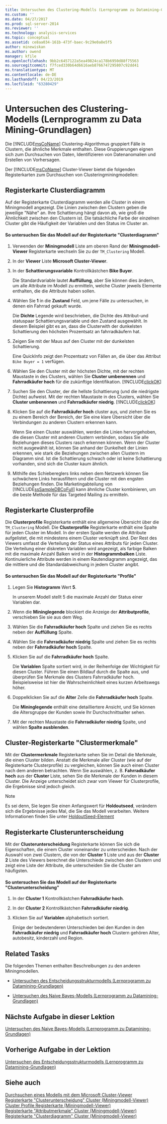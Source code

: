 ```yaml
---
title: Untersuchen des Clustering-Modells (Lernprogramm zu Datamining-Grundlagen) | Microsoft-Dokumentation
ms.custom: ''
ms.date: 04/27/2017
ms.prod: sql-server-2014
ms.reviewer: ''
ms.technology: analysis-services
ms.topic: conceptual
ms.assetid: ce8aa034-161b-473f-baec-9c29e0a8e5f5
author: minewiskan
ms.author: owend
manager: kfile
ms.openlocfilehash: 9bb2c6457122a5ea49824ca178b6950d88f75563
ms.sourcegitcommit: f7fced330b64d6616aeb8766747295807c92dd41
ms.translationtype: MT
ms.contentlocale: de-DE
ms.lasthandoff: 04/23/2019
ms.locfileid: "63280429"
---
```

# <a name="exploring-the-clustering-model-basic-data-mining-tutorial"></a>Untersuchen des Clustering-Modells (Lernprogramm zu Data Mining-Grundlagen)
  Die [!INCLUDE[msCoName](../includes/msconame-md.md)] Clustering-Algorithmus gruppiert Fälle in Clustern, die ähnliche Merkmale enthalten. Diese Gruppierungen eignen sich zum Durchsuchen von Daten, Identifizieren von Datenanomalien und Erstellen von Vorhersagen.  
  
 Der [!INCLUDE[msCoName](../includes/msconame-md.md)] Cluster-Viewer bietet die folgenden Registerkarten zum Durchsuchen von Clusteringminingmodellen:  
  

  
##  <a name="ClusterDiagramTab"></a> Registerkarte Clusterdiagramm  
 Auf der Registerkarte Clusterdiagramm werden alle Cluster in einem Miningmodell angezeigt. Die Linien zwischen den Clustern geben die jeweilige "Nähe" an. Ihre Schattierung hängt davon ab, wie groß die Ähnlichkeit zwischen den Clustern ist. Die tatsächliche Farbe der einzelnen Cluster gibt die Häufigkeit der Variablen und den Status im Cluster an.  
  
#### <a name="to-explore-the-model-in-the-cluster-diagram-tab"></a>So untersuchen Sie das Modell auf der Registerkarte "Clusterdiagramm"  
  
1.  Verwenden der **Miningmodell** Liste am oberen Rand der **Miningmodell-Viewer** Registerkarte wechseln Sie zu der `TM_Clustering` Modell.  
  
2.  In der **Viewer** Liste **Microsoft Cluster-Viewer**.  
  
3.  In der **Schattierungsvariable** Kontrollkästchen **Bike Buyer**.  
  
     Die Standardvariable lautet **Auffüllung**, aber Sie können dies ändern, um alle Attribute im Modell zu ermitteln, welche Cluster jeweils Elemente enthalten, die die Attribute haben sollen.  
  
4.  Wählen Sie **1** in die **Zustand** Feld, um jene Fälle zu untersuchen, in denen ein Fahrrad gekauft wurde.  
  
     Die **Dichte** Legende wird beschrieben, die Dichte des Attribut-und statuspaar Schattierungsvariable und den Zustand ausgewählt. In diesem Beispiel gibt es an, dass die Clusterwith der dunkelsten Schattierung den höchsten Prozentsatz an fahrradkäufern hat.  
  
5.  Zeigen Sie mit der Maus auf den Cluster mit der dunkelsten Schattierung.  
  
     Eine QuickInfo zeigt den Prozentsatz von Fällen an, die über das Attribut `Bike Buyer = 1` verfügen.  
  
6.  Wählen Sie den Cluster mit der höchsten Dichte, mit der rechten Maustaste in des Clusters, wählen Sie **Cluster umbenennen** und **Fahrradkäufer hoch** für die zukünftige Identifikation. [!INCLUDE[clickOK](../includes/clickok-md.md)]  
  
7.  Suchen Sie den Cluster, der die hellste Schattierung (und die niedrigste Dichte) aufweist. Mit der rechten Maustaste in des Clusters, wählen Sie **Cluster umbenennen** und **Fahrradkäufer niedrig**. [!INCLUDE[clickOK](../includes/clickok-md.md)]  
  
8.  Klicken Sie auf die **Fahrradkäufer hoch** cluster aus, und ziehen Sie es zu einem Bereich der Bereich, der Sie eine klare Übersicht über die Verbindungen zu anderen Clustern erkennen kann.  
  
     Wenn Sie einen Cluster auswählen, werden die Linien hervorgehoben, die diesen Cluster mit anderen Clustern verbinden, sodass Sie alle Beziehungen dieses Clusters rasch erkennen können. Wenn der Cluster nicht ausgewählt ist, können Sie anhand der Dunkelheit der Linien erkennen, wie stark die Beziehungen zwischen allen Clustern im Diagramm sind. Ist die Schattierung schwach oder ist keine Schattierung vorhanden, sind sich die Cluster kaum ähnlich.  
  
9. Mithilfe des Schiebereglers links neben dem Netzwerk können Sie schwächere Links herausfiltern und die Cluster mit den engsten Beziehungen finden. Die Marketingabteilung von [!INCLUDE[ssSampleDBCoFull](../includes/sssampledbcofull-md.md)] kann ähnliche Cluster kombinieren, um die beste Methode für das Targeted Mailing zu ermitteln.  
  

  
##  <a name="ClusterProfilesTab"></a> Registerkarte Clusterprofile  
 Die **Clusterprofile** Registerkarte enthält eine allgemeine Übersicht über die `TM_Clustering` Modell. Die **Clusterprofile** Registerkarte enthält eine Spalte für jeden Cluster im Modell. In der ersten Spalte werden die Attribute aufgelistet, die mit mindestens einem Cluster verknüpft sind. Der Rest des Viewers umfasst die Verteilung der Status eines Attributs für jeden Cluster. Die Verteilung einer diskreten Variablen wird angezeigt, als farbige Balken mit die maximale Anzahl Balken wird in der **Histogrammbalken** Liste. Kontinuierliche Attribute werden in einem Rautendiagramm angezeigt, das die mittlere und die Standardabweichung in jedem Cluster angibt.  
  
#### <a name="to-explore-the-model-in-the-cluster-profiles-tab"></a>So untersuchen Sie das Modell auf der Registerkarte "Profile"  
  
1.  Legen Sie **Histogramm** Wert **5**.  
  
     In unserem Modell stellt 5 die maximale Anzahl der Status einer Variablen dar.  
  
2.  Wenn die **Mininglegende** blockiert die Anzeige der **Attributprofile**, verschieben Sie sie aus dem Weg.  
  
3.  Wählen Sie die **Fahrradkäufer hoch** Spalte und ziehen Sie es rechts neben der **Auffüllung** Spalte.  
  
4.  Wählen Sie die **Fahrradkäufer niedrig** Spalte und ziehen Sie es rechts neben der **Fahrradkäufer hoch** Spalte.  
  
5.  Klicken Sie auf die **Fahrradkäufer hoch** Spalte.  
  
     Die **Variablen** Spalte sortiert wird, in der Reihenfolge der Wichtigkeit für diesen Cluster. Führen Sie einen Bildlauf durch die Spalte aus, und überprüfen Sie Merkmale des Clusters Fahrradkäufer hoch. Beispielsweise ist hier die Wahrscheinlichkeit eines kurzen Arbeitswegs höher.  
  
6.  Doppelklicken Sie auf die **Alter** Zelle die **Fahrradkäufer hoch** Spalte.  
  
     Die **Mininglegende** enthält eine detailliertere Ansicht, und Sie können die Altersgruppe der Kunden sowie Ihr Durchschnittsalter sehen.  
  
7.  Mit der rechten Maustaste die **Fahrradkäufer niedrig** Spalte, und wählen **Spalte ausblenden**.  
  

  
##  <a name="ClusterCharacteristicsTab"></a> Cluster-Registerkarte "Clustermerkmale"  
 Mit der **Clustermerkmale** Registerkarte sehen Sie im Detail die Merkmale, die einen Cluster bilden. Anstatt die Merkmale aller Cluster (wie auf der Registerkarte Clusterprofile) zu vergleichen, können Sie auch einen Cluster nach dem anderen betrachten. Wenn Sie auswählen, z. B. **Fahrradkäufer hoch** aus der **Cluster** Liste, sehen Sie die Merkmale der Kunden in diesem Cluster. Die Anzeige unterscheidet sich zwar vom Viewer für Clusterprofile, die Ergebnisse sind jedoch gleich.  
  
> [!NOTE]  
>  Es sei denn, Sie legen Sie einen Anfangswert für **Holdoutseed**, verändern sich die Ergebnisse jedes Mal, die Sie das Modell verarbeiten. Weitere Informationen finden Sie unter [HoldoutSeed-Element](https://docs.microsoft.com/bi-reference/assl/properties/holdoutseed-element)  
  

  
##  <a name="ClusterDiscriminationTab"></a> Registerkarte Clusterunterscheidung  
 Mit der **Clusterunterscheidung** Registerkarte können Sie sich die Eigenschaften, die einem Cluster voneinander zu unterscheiden. Nach der Auswahl von zwei Clustern, die von der **Cluster 1** Liste und aus der **Cluster 2** Liste des Viewers berechnet die Unterschiede zwischen den Clustern und zeigt eine Liste der Attribute, die unterscheiden Sie die Cluster am häufigsten.  
  
#### <a name="to-explore-the-model-in-the-cluster-discrimination-tab"></a>So untersuchen Sie das Modell auf der Registerkarte "Clusterunterscheidung"  
  
1.  In der **Cluster 1** Kontrollkästchen **Fahrradkäufer hoch**.  
  
2.  In der **Cluster 2** Kontrollkästchen **Fahrradkäufer niedrig**.  
  
3.  Klicken Sie auf **Variablen** alphabetisch sortiert.  
  
     Einige der bedeutenderen Unterschieden bei den Kunden in den **Fahrradkäufer niedrig** und **Fahrradkäufer hoch** Clustern gehören Alter, autobesitz, kinderzahl und Region.  
  
## <a name="related-tasks"></a>Related Tasks  
 Die folgenden Themen enthalten Beschreibungen zu den anderen Miningmodellen.  
  
-   [Untersuchen des Entscheidungsstrukturmodells &#40;Lernprogramm zu Datamining-Grundlagen&#41;](../../2014/tutorials/exploring-the-decision-tree-model-basic-data-mining-tutorial.md)  
  
-   [Untersuchen des Naive Bayes-Modells &#40;Lernprogramm zu Datamining-Grundlagen&#41;](../../2014/tutorials/exploring-the-naive-bayes-model-basic-data-mining-tutorial.md)  
  
## <a name="next-task-in-lesson"></a>Nächste Aufgabe in dieser Lektion  
 [Untersuchen des Naive Bayes-Modells &#40;Lernprogramm zu Datamining-Grundlagen&#41;](../../2014/tutorials/exploring-the-naive-bayes-model-basic-data-mining-tutorial.md)  
  
## <a name="previous-task-in-lesson"></a>Vorherige Aufgabe in der Lektion  
 [Untersuchen des Entscheidungsstrukturmodells &#40;Lernprogramm zu Datamining-Grundlagen&#41;](../../2014/tutorials/exploring-the-decision-tree-model-basic-data-mining-tutorial.md)  
  
## <a name="see-also"></a>Siehe auch  
 [Durchsuchen eines Modells mit dem Microsoft Cluster-Viewer](../../2014/analysis-services/data-mining/browse-a-model-using-the-microsoft-cluster-viewer.md)   
 [Registerkarte "Clusterunterscheidung" Cluster &#40;Miningmodell-Viewer&#41;](../../2014/analysis-services/cluster-discrimination-tab-mining-model-viewer.md)   
 [Cluster Profile Registerkarte &#40;Miningmodell-Viewer&#41;](../../2014/analysis-services/cluster-profiles-tab-mining-model-viewer.md)   
 [Registerkarte "Attributmerkmale" Cluster &#40;Miningmodell-Viewer&#41;](../../2014/analysis-services/cluster-characteristics-tab-mining-model-viewer.md)   
 [Registerkarte "Clusterdiagramm" Cluster &#40;Miningmodell-Viewer&#41;](../../2014/analysis-services/cluster-diagram-tab-mining-model-viewer.md)  
  
  
